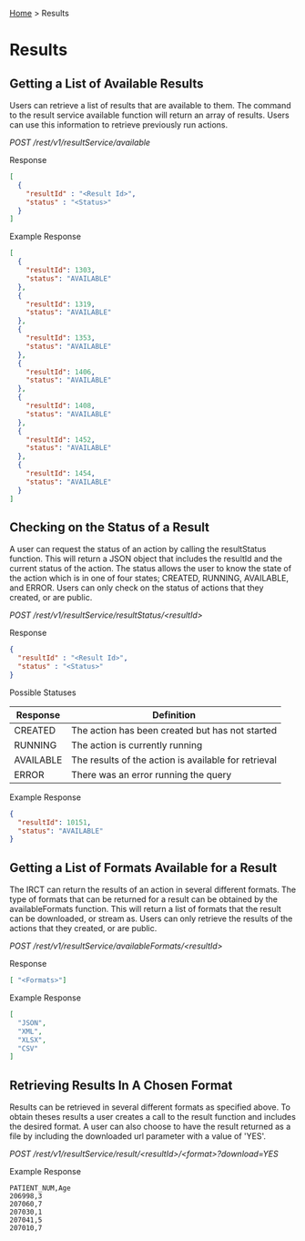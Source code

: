 [Home](./index.md) > Results

# Results
## Getting a List of Available Results
Users can retrieve a list of results that are available to them. The command to the result service available function will return an array of results. Users can use this information to retrieve previously run actions.

*POST /rest/v1/resultService/available*

Response
```JSON
[
  {
    "resultId" : "<Result Id>",
    "status" : "<Status>"
  }
]
```

Example Response
```JSON
[
  {
    "resultId": 1303,
    "status": "AVAILABLE"
  },
  {
    "resultId": 1319,
    "status": "AVAILABLE"
  },
  {
    "resultId": 1353,
    "status": "AVAILABLE"
  },
  {
    "resultId": 1406,
    "status": "AVAILABLE"
  },
  {
    "resultId": 1408,
    "status": "AVAILABLE"
  },
  {
    "resultId": 1452,
    "status": "AVAILABLE"
  },
  {
    "resultId": 1454,
    "status": "AVAILABLE"
  }
]
```

## Checking on the Status of a Result
A user can request the status of an action by calling the resultStatus function. This will return a JSON object that includes the resultId and the current status of the action. The status allows the user to know the state of the action which is in one of four states; CREATED, RUNNING, AVAILABLE, and ERROR. Users can only check on the status of actions that they created, or are public.

*POST /rest/v1/resultService/resultStatus/&lt;resultId&gt;*

Response
```JSON
{
  "resultId" : "<Result Id>",
  "status" : "<Status>"
}
```

Possible Statuses

Response | Definition
---------|-----------
CREATED | The action has been created but has not started
RUNNING | The action is currently running
AVAILABLE | The results of the action is available for retrieval
ERROR | There was an error running the query

Example Response
```JSON
{
  "resultId": 10151,
  "status": "AVAILABLE"
}
```

## Getting a List of Formats Available for a Result
The IRCT can return the results of an action in several different formats. The type of formats that can be returned for a result can be obtained by the availableFormats function. This will return a list of formats that the result can be downloaded, or stream as. Users can only retrieve the results of the actions that they created, or are public.

*POST /rest/v1/resultService/availableFormats/&lt;resultId&gt;*

Response
```JSON
[ "<Formats>"]
```

Example Response
```JSON
[
  "JSON",
  "XML",
  "XLSX",
  "CSV"
]
```

## Retrieving Results In A Chosen Format
Results can be retrieved in several different formats as specified above. To obtain theses results a user creates a call to the result function and includes the desired format. A user can also choose to have the result returned as a file by including the downloaded url parameter with a value of 'YES'.

*POST /rest/v1/resultService/result/&lt;resultId&gt;/&lt;format&gt;?download=YES*


Example Response
```CSV
PATIENT_NUM,Age
206998,3
207060,7
207030,1
207041,5
207010,7
```
